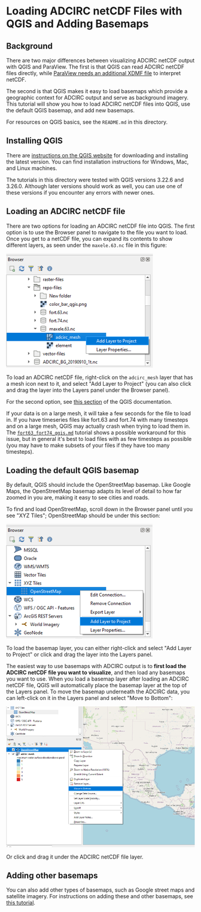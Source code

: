 # Loading ADCIRC netCDF Files with QGIS and Adding Basemaps

## Background

There are two major differences between visualizing ADCIRC netCDF output with QGIS and ParaView. The first is that QGIS can read ADCIRC netCDF files directly, while [ParaView needs an additional XDMF file](https://github.com/StormSurgeLive/ugrid-visualization/blob/main/paraview/getting_started.md#background) to interpret netCDF.

The second is that QGIS makes it easy to load basemaps which provide a geographic context for ADCIRC output and serve as background imagery. This tutorial will show you how to load ADCIRC netCDF files into QGIS, use the default QGIS basemap, and add new basemaps.

For resources on QGIS basics, see the `README.md` in this directory.

## Installing QGIS

There are [instructions on the QGIS website](https://qgis.org/en/site/forusers/download.html) for downloading and installing the latest version. You can find installation instructions for Windows, Mac, and Linux machines.

The tutorials in this directory were tested with QGIS versions 3.22.6 and 3.26.0. Although later versions should work as well, you can use one of these versions if you encounter any errors with newer ones.

## Loading an ADCIRC netCDF file

There are two options for loading an ADCIRC netCDF file into QGIS. The first option is to use the Browser panel to navigate to the file you want to load. Once you get to a netCDF file, you can expand its contents to show different layers, as seen under the `maxele.63.nc` file in this figure:

![](https://github.com/StormSurgeLive/ugrid-visualization/blob/main/qgis/tutorial-figures/tutorial_screenshot_01.png)

To load an ADCIRC netCDF file, right-click on the `adcirc_mesh` layer that has a mesh icon next to it, and select "Add Layer to Project" (you can also click and drag the layer into the Layers panel under the Browser panel). 

For the second option, see [this section](https://docs.qgis.org/3.22/en/docs/user_manual/managing_data_source/opening_data.html#loading-a-mesh-layer) of the QGIS documentation.

If your data is on a large mesh, it will take a few seconds for the file to load in. If you have timeseries files like fort.63 and fort.74 with many timesteps and on a large mesh, QGIS may actually crash when trying to load them in. The [`fort63_fort74_qgis.md`](https://github.com/StormSurgeLive/ugrid-visualization/blob/main/qgis/fort63_fort74_qgis.md) tutorial shows a possible workaround for this issue, but in general it's best to load files with as few timesteps as possible (you may have to make subsets of your files if they have too many timesteps).

## Loading the default QGIS basemap

By default, QGIS should include the OpenStreetMap basemap. Like Google Maps, the OpenStreetMap basemap adapts its level of detail to how far zoomed in you are, making it easy to see cities and roads.

To find and load OpenStreetMap, scroll down in the Browser panel until you see "XYZ Tiles"; OpenStreetMap should be under this section:

![](https://github.com/StormSurgeLive/ugrid-visualization/blob/main/qgis/tutorial-figures/tutorial_screenshot_03.png)

To load the basemap layer, you can either right-click and select "Add Layer to Project" or click and drag the layer into the Layers panel.

The easiest way to use basemaps with ADCIRC output is to **first load the ADCIRC netCDF file you want to visualize**, and then load any basemaps you want to use. When you load a basemap layer after loading an ADCIRC netCDF file, QGIS will automatically place the basemap layer at the top of the Layers panel. To move the basemap underneath the ADCIRC data, you can left-click on it in the Layers panel and select "Move to Bottom":

![](https://github.com/StormSurgeLive/ugrid-visualization/blob/main/qgis/tutorial-figures/tutorial_screenshot_07.png)

Or click and drag it under the ADCIRC netCDF file layer.

## Adding other basemaps

You can also add other types of basemaps, such as Google street maps and satellite imagery. For instructions on adding these and other basemaps, see [this tutorial](https://hydro-informatics.com/geopy/use-qgis.html#basemaps-for-qgis-google-or-open-street-maps-worldmap-tiles).
